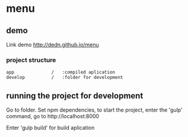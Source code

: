 # menu

## demo
Link demo http://dedn.github.io/menu

### project structure
    app              /   :compiled aplication                                
    develop          /   :folder for development

                         
 ## running the project for development
 Go to folder. Set npm dependencies, to start the project, enter the 'gulp' command, go to http://localhost:8000
 
  Enter 'gulp build' for build aplication
